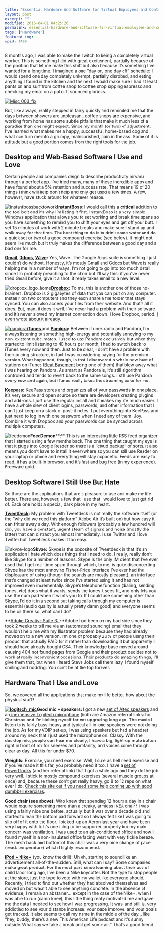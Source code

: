 ```yaml
---
title: "Essential Hardware And Software for Virtual Employees and Contractors"
layout: post
excerpt: ""
modified: 2016-04-01 04:25:26
permalink: essential-hardware-and-software-for-virtual-employees-and-contractors/index.html
tags: ["Hardware"]
featured_img:
wpid: 1405
---
```



8 months ago, I was able to make the switch to being a completely virtual worker. This is something I did with great excitement, partially because of the position that let me make this shift but also because it’s something I’ve wanted for a long time. I imagined a one “day on, one day off” schedule: I would spend one day completely unkempt, partially disrobed, and eating anything I found in the kitchen and the next I would make sure I had at least pants on and surf from coffee shop to coffee shop sipping espresso and checking my email on a patio. It sounded glorious.

[![](/_images/2010/02/Misc_003_fix.jpg "Misc_003_fix")](/_images/2010/02/Misc_003_fix.jpg)

But, like always, reality stepped in fairly quickly and reminded me that the days between showers are unpleasant, coffee shops are expensive, and working from home has some subtle pitfalls that make it much less of a paradise than one might expect. Since my month (or two) of adjustment, I’ve learned what makes me a happy, successful, home-based cog and what can turn me into a grumpy, malnourished, pain in the ass. Some of it is attitude but a good portion comes from the right tools for the job.

Desktop and Web-Based Software I Use and Love
---------------------------------------------

Certain people and companies deign to describe productivity nirvana through a perfect app. I’ve tried many, many of these incredible apps and have found about a 5% retention and success rate. That means 19 of 20 things I think will help don’t help and only get used a few times. A few, however, have stuck around for whatever reason.

![](/_images/2010/02/instantbossbacktowork.png "instantbossbacktowork")**[InstantBoss](http://appsapps.info/instantboss.php):** I would call this a **critical** addition to the tool belt and it’s why I’m listing it first. InstantBoss is a very simple Windows application that allows you to set working and break time spans so you have something to remind you to shift your eyes and get off your butt. I set 15 minutes of work with 2 minute breaks and make sure I stand up and walk away for that time. The best thing to do is to drink some water and do a quick set or two of a good compound exercise (see below). It might not seem like much but it truly makes the difference between a good day and a bad one for me.

**[Gmail](http://gmail.com), [Gdocs](http://docs.google.com), [Wave](http://wave.google.com):** Yes, Wave. The Google Apps suite is something I just couldn’t do without. Honestly, it’s mostly Gmail and Gdocs but Wave is really helping me in a number of ways. I’m not going to go into too much detail since I’m probably preaching to the choir but I’ll say this: if you’ve never tried Gmail before, give it a shot. it really takes email to a new level.

![](/_images/2010/02/dropbox_logo_home.png "dropbox_logo_home")**[Dropbox](https://www.dropbox.com/referrals/NTY0Mjc1OQ):** To me, this is another one of those no-brainers. Dropbox is 2 gigabytes of data that you can put on any computer. Install it on two computers and they each share a file folder that stays synced. You can also access your files from their website. And that’s all it does. But, man, it does it well. I’ve never had a problem with their software and it’s never slowed my internet connection down. I love Dropbox, period. [I even wrote about it already](/free-software-and-websites-that-really-really-really-help-me/).

[![](/_images/2010/02/pandora.png "pandora")**iTunes** ](http://www.google.com/url?sa=t&source=web&ct=res&cd=1&ved=0CEMQFjAA&url=http%3A%2F%2Fwww.apple.com%2Fitunes%2F&ei=Edx9S-aEBI6otgPAkOH8Cw&usg=AFQjCNHSvxKyZ4Wcyuy84_5k3VWMvSa6IA&sig2=cz4sVBRV7bimOHHGcYiEBg)and **[Pandora](http://pandora.com):** Between iTunes radio and Pandora, I’m always listening to something high-energy and potentially annoying to my non-existent cube-mates. I used to use Pandora exclusively but when they started to limit listening to 40 hours per month, I had to switch back to iTunes every now and then. Just to be clear, I don’t have a problem with their pricing structure, in fact I was considering paying for the premium version. What happened, though, is that I discovered a whole new host of stations on iTunes ([Beat Basement](http://beatbasement.com/bb.htm) being one of them) that blew away what I was hearing on Pandora. As smart as Pandora is, it’s still algorithm controlled and tends to revert back to the same songs. I still use Pandora every now and again, but iTunes really takes the streaming cake for me.

**[Keepass](http://keepass.info/):** KeePass stores and organizes all of your passwords in one place. it’s very secure and open source so there are developers creating plugins and add-ons. I just use the regular install and it makes my life much easier. I have a whole slew of client logins, passwords, and other information that I can’t just keep on a stack of post-it notes. I put everything into KeePass and just need to log in with one password when I need any of them. Joy. Combine it with Dropbox and your passwords can be synced across multiple computers.

![](/_images/2010/02/feedemon.png "feedemon")**FeedDemon****:** This is an interesting little RSS feed organizer that I started using a few months back. The one thing that caught my eye is that it plugs into Google Reader so there is a “cloud backup” of sorts. It also means you don’t have to install it everywhere so you can still use Reader on your laptop or phone and everything will stay copacetic. Feeds are easy to read, it has a built-in browser, and it’s fast and bug free (in my experience). Freeware gold.

Desktop Software I Still Use But Hate
-------------------------------------

So those are the applications that are a pleasure to use and make my life better. There are, however, a few that I use that I would love to just get rid of. Each one holds a special, dark place in my heart.

**[TweetDeck](http://www.tweetdeck.com/):** My problem with Tweetdeck is not really the software itself (or the “why did we need this platform” Adobe Air it’s built on) but how easy it can fritter away a day. With enough followers (probably a few hundred will do), you have a constant, urgent steam of signals and noise (mostly the latter) that can distract you almost immediately. I use Twitter and I love Twitter but Tweetdeck makes it too easy.

[![](/_images/2010/02/skype-logo.png "skype-logo")**Skype**](http://www.skype.com/)**:** Skype is the opposite of Tweetdeck in that it’s an application I hate which does things that I need to do. I really, really don’t like Skype for a number of reasons. Skype is the only IM client that I’ve ever used that I get real-time spam through which, to me, is quite disconcerting. Skype has the most annoying Fisher-Price interface I’ve ever had the displeasure of using (though the sounds are mostly pleasant), an interface that’s changed at least twice since I’ve started using it and has not improved even incrementally. Skype’s telephone function (dialing, sending tones, etc) does what it wants, sends the tones it sees fit, and only lets you use the num pad when it wants you to. If I could use something other than Skype, I’d do it in a second but taking calls through my computer is essential (audio quality is actually pretty damn good) and everyone seems to be on there so, what can I do?

**[Adobe Creative Suite 3: ](http://en.wikipedia.org/wiki/Adobe_Creative_Suite)**Adobe had been on my bad side since they took 2 weeks to tell me via an (automated sounding) email that they wouldn’t help me with my Illustrator problem because they had already moved on to a new version. I’m one of probably 20% of people using their product that actually PAID for it rather than downloading it but apparently I should have already bought CS4. Their knowledge base moved around causing 404 not found pages from Google and their product decides not to work at really inconvenient occasions. Their products do amazing things, I’ll give them that, but when I heard Steve Jobs call them lazy, I found myself smiling and nodding. You can’t be at the top forever.

Hardware That I Use and Love
----------------------------

So, we covered all the applications that make my life better, how about the physical stuff?

**[![](/_images/2010/02/logitech_mic-300x225.jpg "logitech_mic")](/_images/2010/02/logitech_mic.jpg)Good mic + speakers:** I got a new [set of Altec speakers](http://www.amazon.com/gp/redirect.html?ie=UTF8&location=http%3A%2F%2Fwww.amazon.com%2FAltec-Lansing-VS2621-Channel-Speaker%2Fdp%2FB0025VKUQQ%2F&tag=jocahe-20&linkCode=ur2&camp=1789&creative=9325) and an[ ](http://www.amazon.com/Logitech-Desktop-Microphone-Black-Silver/dp/B00009EHJV/ref=sr_1_1)[inexpensive Logitech microphone](http://www.amazon.com/gp/redirect.html?ie=UTF8&location=http%3A%2F%2Fwww.amazon.com%2FLogitech-Desktop-Microphone-Black-Silver%2Fdp%2FB00009EHJV%2F&tag=jocahe-20&linkCode=ur2&camp=1789&creative=9325) (both are Amazon referral links) for Christmas and I’m kicking myself for not upgrading long ago. The music I listen to is fairly bass-heavy and typical all-in-one speakers were not doing the job. As for my VOIP set-up, I was using speakers but had a headset around my neck that I just used the microphone on. Classy. With the desktop mic, people can hear me clearly, I have a big, light-up mute button right in front of my for sneezes and profanity, and voices come through clear as day. All this for under $70.

**Weights:** Exercise, you need exercise. Well, I sure as hell need exercise and if you’ve made it this far, you probably need it too. I have a [set of Powerblocks](http://www.amazon.com/PowerBlock-Adjustable-45-Pounds-per-Set/dp/B000A6QINW/ref=sr_1_1?&tag=jocahe-20) (another referral link) that I got a while ago and they do the job very well. I stick to mostly compound exercises (several muscle groups at once) and, because these don’t get really heavy, go 8 to 12 reps on what ever I do. [Check this site out if you need some help coming up with good dumbbell exercises](http://www.dumbbell-exercises.com/).

**Good chair (see above):** Who knew that spending 12 hours a day in a chair would require something more than a creaky, armless IKEA chair? I was using a fairly nice one before, actually, but it was over a decade old and started to lean the bottom pad forward so I always felt like I was going to slip off of it onto the floor. I picked-up an Aeron last year and have been very happy with it. It’s one thing to be supported properly but my main concern was ventilation. I was used to an air-conditioned office and now I found myself in a non-insulated office facing west with very fickle breeze. The mesh back and bottom of this chair was a very nice change of pace (read: temperature) which I highly recommend.

**[iPod + Nike+](http://www.amazon.com/Apple-Nike-iPod-Sport-nano/dp/B000JVFKH8?tag=jocahe-20)** (you know the drill): Uh oh, starting to sound like an advertisement all-of-the-sudden. Still, what can I say? Some companies make great product. For the most part, since learning about their use of child labor long ago, I’ve been a Nike boycotter. Not the type to stop people at the store, just the type to vote with my wallet like everyone should. Recently, I tried to find out whether they had absolved themselves and moved on but wasn’t able to see anything concrete. In the absence of evidence, I remain an abstainer… except in the case of the Nike+. when I was able to run (damn knee), this little thing really motivated me and gave me the data I needed to see how I was progressing. It was, and still is, very addicting to see your distance increase, your pace improve, and your goals get tracked. It also seems to call my name in the middle of the day… like “hey, buddy, there’s a new This American Life podcast and it’s sunny outside. What say we take a break and get some air.” That’s a good friend.
